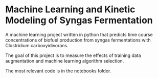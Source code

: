 # Machine Learning and Kinetic Modeling of Syngas Fermentation

A machine learning project written in python that predicts time course concentrations of biofuel production from syngas fermentations with Clostridium carboxyidivorans.

The goal of this project is to measure the effects of training data augmentation and machine learning algorithm selection.

The most relevant code is in the notebooks folder.


